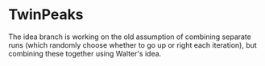 # TwinPeaks


The idea branch is working on the old assumption of combining
separate runs (which randomly choose whether to go up or right
each iteration), but combining these together using Walter's
idea.
